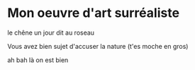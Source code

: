 # Mon oeuvre d'art surréaliste

le chêne un jour dit au roseau

Vous avez bien sujet d'accuser la nature (t'es moche en gros)

ah bah là on est bien 

